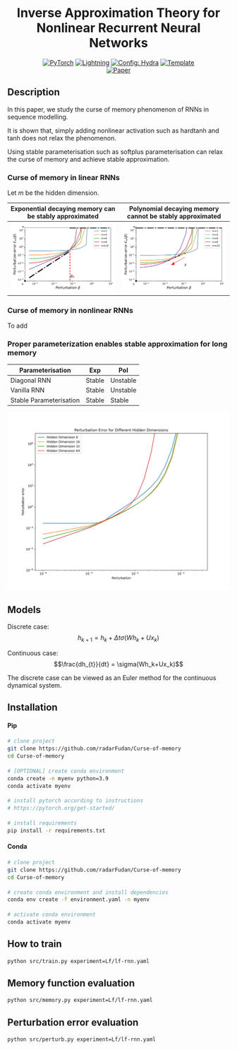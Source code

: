 <div align="center">

# Inverse Approximation Theory for Nonlinear Recurrent Neural Networks

<a href="https://pytorch.org/get-started/locally/"><img alt="PyTorch" src="https://img.shields.io/badge/PyTorch-ee4c2c?logo=pytorch&logoColor=white"></a>
<a href="https://pytorchlightning.ai/"><img alt="Lightning" src="https://img.shields.io/badge/-Lightning-792ee5?logo=pytorchlightning&logoColor=white"></a>
<a href="https://hydra.cc/"><img alt="Config: Hydra" src="https://img.shields.io/badge/Config-Hydra-89b8cd"></a>
<a href="https://github.com/ashleve/lightning-hydra-template"><img alt="Template" src="https://img.shields.io/badge/-Lightning--Hydra--Template-017F2F?style=flat&logo=github&labelColor=gray"></a><br>
[![Paper](http://img.shields.io/badge/paper-arxiv.2305.19190-B31B1B.svg)](https://arxiv.org/abs/2305.19190)

<!-- [![Conference](http://img.shields.io/badge/AnyConference-year-4b44ce.svg)](https://papers.nips.cc/paper/2020) -->

</div>

## Description

In this paper, we study the curse of memory phenomenon of RNNs in sequence modelling.

It is shown that, simply adding nonlinear activation such as hardtanh and tanh does not relax the phenomenon.

Using stable parameterisation such as softplus parameterisation can relax the curse of memory and achieve stable approximation.

### Curse of memory in linear RNNs

Let $m$ be the hidden dimension.

| Exponential decaying memory can be stably approximated | Polynomial decaying memory cannot be stably approximated |
|:-------------------------------------------------------:|:-------------------------------------------------------:|
| ![Exponential decaying memory can be stably approximated](assets/perturbation_error_exp_None.png) | ![Polynomial decaying memory cannot be stably approximated](assets/perturbation_error_pol_None.png) |


### Curse of memory in nonlinear RNNs

To add

### Proper parameterization enables stable approximation for long memory

| Parameterisation        | Exp    | Pol      |
| ----------------------- | ------ | -------- |
| Diagonal RNN            | Stable | Unstable |
| Vanilla RNN             | Stable | Unstable |
| Stable Parameterisation | Stable | Stable   |


![Fig3_unstable](logs/LF_linear_rnn_pol_PERTURB/runs/20230715/perturbation_error.png)

<!-- ![Fig3_stable](logs/LF_linear_softplusrnn_pol_PERTURB/runs/20230715/perturbation_error.png) -->

## Models

Discrete case:
$$h_{k+1} = h_k + \Delta t\sigma(Wh_k+Ux_k)$$

Continuous case:
$$\frac{dh_{t}}{dt} = \sigma(Wh_k+Ux_k)$$

The discrete case can be viewed as an Euler method for the continuous dynamical system.

## Installation

#### Pip

```bash
# clone project
git clone https://github.com/radarFudan/Curse-of-memory
cd Curse-of-memory

# [OPTIONAL] create conda environment
conda create -n myenv python=3.9
conda activate myenv

# install pytorch according to instructions
# https://pytorch.org/get-started/

# install requirements
pip install -r requirements.txt
```

#### Conda

```bash
# clone project
git clone https://github.com/radarFudan/Curse-of-memory
cd Curse-of-memory

# create conda environment and install dependencies
conda env create -f environment.yaml -n myenv

# activate conda environment
conda activate myenv
```

## How to train

```bash
python src/train.py experiment=Lf/lf-rnn.yaml
```

## Memory function evaluation

```bash
python src/memory.py experiment=Lf/lf-rnn.yaml
```

## Perturbation error evaluation

```bash
python src/perturb.py experiment=Lf/lf-rnn.yaml
```
